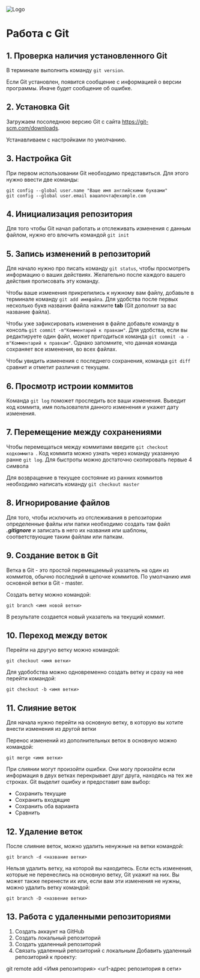 ![Logo](Gitlogo.jpeg)
# Работа с Git

## 1. Проверка наличия установленного Git
В терминале выполнить команду `git version`.

Если Git установлен, появится сообщение с информацией о версии программы. Иначе будет сообщение об ошибке.

## 2. Установка Git
Загружаем посоледнюю версию Git с сайта https://git-scm.com/downloads.

Устанавливаем с настройками по умолчанию.

## 3. Настройка Git
При первом использовании Git необходимо представиться. Для этого нужно ввести две команды:
```
git config --global user.name "Ваше имя английскими буквами"
git config --global user.email вашапочта@example.com
```
## 4. Инициализация репозитория 
Для того чтобы Git начал работать и отслеживать изменения с данным файлом, нужно его влючить командой   `git init`

## 5. Запись изменений в репозиторий
Для начало нужно про писать команду `git status`, чтобы просмотреть информацию о ваших действиях. Желательно после каждого вашего действия прописовать эту команду. 

Чтобы ваше изменения прикрепились к нужному вам файлу, добавьте в терминале команду `git add имяфайла`. Для удобства после первых несколько букв названия файла нажмите **tab** (Git дополнит за вас название файла).

Чтобы уже зафиксировать изменения в файле добавьте команду в консоль `git commit -m"Комментарий к правкам"`. Для удобства, если вы редактируете один файл, может пригодиться команда `git commit -a -m"Комментарий к правкам"`. Однако запомните, что данная команда сохраняет все изменения, во  всех файлах.

Чтобы увидить изменения с последнего сохранения, команда `git diff` сравнит и отметит различия с текущем. 

## 6. Просмотр истроии коммитов

Команда `git log` поможет проследить все ваши изменения. Выведит код коммита, имя пользователя данного изменения и укажет дату изменения. 

## 7. Перемещение между сохранениями

Чтобы перемещаться между коммитами введите `git checkout кодкоммита `. Код коммита можно узнать через команду указанную ранне `git log`. Для быстроты можно достаточно скопировать первые 4 символа

Для возвращение в текущее состояние из ранних коммитов необходимо написать команду `git checkout master`

## 8. Игнорирование файлов
Для того, чтобы исключить из отслеживания в репозитории определенные файлы или папки необходимо создать там файл ***.gitignore*** и записать в него их названия или шаблоны, соответствующие таким файлам или папкам.

## 9. Создание веток в Git

Ветка в Git - это простой перемещаемый указатель на один из коммитов, обычно последний в цепочке коммитов.
По умолчанию имя основной ветки в Git - master. 

Создать ветку можно командой:
```
git branch <имя новой ветки>
```
В результате создается новый указатель на текущий коммит.

## 10. Переход между веток

Перейти на другую ветку можно командой:
```
git checkout <имя ветки>
```

Для удобобства  можно одновременно создать ветку и сразу на нее перейти командой:
```
git checkout -b <имя ветки>
```
## 11. Слияние веток
Для начала нужно перейти на основную ветку, в которую вы хотите внести изменения из другой ветки
  
Перенос изменений из дополнительных веток в основную можно командой:
```
git merge <имя ветки>
```

При слиянии могут произойти ошибки. Они могу произойти если информация в двух ветках перекрывает друг друга, находясь на тех же строках. Git выделит ошибку и предоставит вам выбор: 

* Сохранить текущие
* Сохранить входящие
* Сохранить оба варианта
* Сравнить 

## 12. Удаление веток

После слияние веток, можно удалить ненужные на ветки командой:
```
git branch -d <название ветки>
```
Нельзя удалить ветку, на которой вы находитесь.
Если есть изменения, которые не перенеслись на основную ветку, Git укажит на них. Вы может также перенести их или, если вам эти изменения не нужны, можно удалить ветку командой:
```
git branch -D <назвение ветки>
```
## 13. Работа с удаленными репозиториями
1. Создать аккаунт на GitHub
2. Создать локальный репозиторий
3. Создать удаленный репозиторий
4. Связать удаленный репозиторий с локальным
Добавить удаленный репозиторий к проекту:

git remote add <Имя репозитория> <ur1-адрес репозитория в сети>